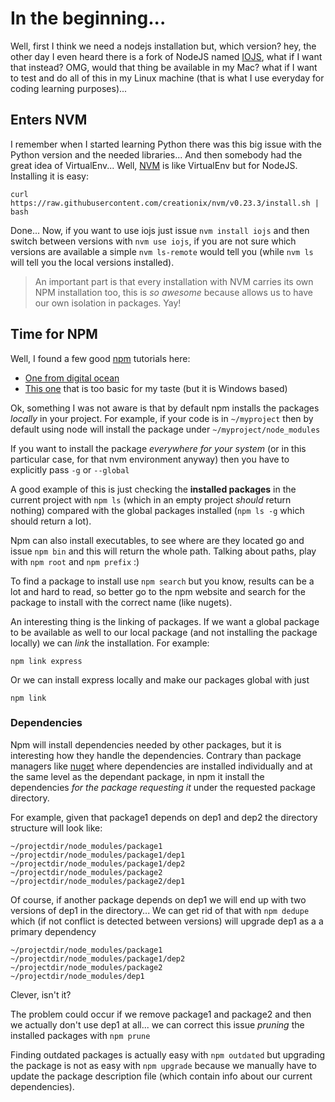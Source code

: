 # In the beginning...

Well, first I think we need a nodejs installation but, which version? hey, the other day I even heard there is a fork of NodeJS named [IOJS](http://iosjs.org), what if I want that instead? OMG, would that thing be available in my Mac? what if I want to test and do all of this in my Linux machine (that is what I use everyday for coding learning purposes)...

## Enters NVM

I remember when I started learning Python there was this big issue with the Python version and the needed libraries... And then somebody had the great idea of VirtualEnv... Well, [NVM](https://github.com/creationix/nvm) is like VirtualEnv but for NodeJS. Installing it is easy:

    curl https://raw.githubusercontent.com/creationix/nvm/v0.23.3/install.sh | bash

Done... Now, if you want to use iojs just issue `nvm install iojs` and then switch between versions with `nvm use iojs`, if you are not sure which versions are available a simple `nvm ls-remote` would tell you (while `nvm ls` will tell you the local versions installed).

> An important part is that every installation with NVM carries its own NPM installation too, this is _so awesome_ because allows us to have our own isolation in packages. Yay!

## Time for NPM

Well, I found a few good [npm](https://www.npmjs.com/) tutorials here:
 * [One from digital ocean](https://www.digitalocean.com/community/tutorials/how-to-use-npm-to-manage-node-js-packages-on-a-linux-server)
 * [This one](http://learnwebtutorials.com/first-basic-tutorial-on-using-node-package-manager-npm) that is too basic for my taste (but it is Windows based)

Ok, something I was not aware is that by default npm installs the packages _locally_ in your project. For example, if your code is in `~/myproject` then by default using node will install the package under `~/myproject/node_modules`

If you want to install the package _everywhere for your system_ (or in this particular case, for that nvm environment anyway) then you have to explicitly pass `-g` or `--global`

A good example of this is just checking the **installed packages** in the current project with `npm ls` (which in an empty project _should_ return nothing) compared with the global packages installed (`npm ls -g` which should return a lot).

Npm can also install executables, to see where are they located go and issue `npm bin` and this will return the whole path. Talking about paths, play with `npm root` and `npm prefix` :)

To find a package to install use `npm search` but you know, results can be a lot and hard to read, so better go to the npm website and search for the package to install with the correct name (like nugets).

An interesting thing is the linking of packages. If we want a global package to be available as well to our local package (and not installing the package locally) we can _link_ the installation. For example:

    npm link express

Or we can install express locally and make our packages global with just

    npm link

### Dependencies

Npm will install dependencies needed by other packages, but it is interesting how they handle the dependencies. Contrary than package managers like [nuget](http://nuget.org) where dependencies are installed individually and at the same level as the dependant package, in npm it install the dependencies _for the package requesting it_ under the requested package directory.

For example, given that package1 depends on dep1 and dep2 the directory structure will look like:

    ~/projectdir/node_modules/package1
    ~/projectdir/node_modules/package1/dep1
    ~/projectdir/node_modules/package1/dep2
    ~/projectdir/node_modules/package2
    ~/projectdir/node_modules/package2/dep1

Of course, if another package depends on dep1 we will end up with two versions of dep1 in the directory... We can get rid of that with `npm dedupe` which (if not conflict is detected between versions) will upgrade dep1 as a a primary dependency

    ~/projectdir/node_modules/package1
    ~/projectdir/node_modules/package1/dep2
    ~/projectdir/node_modules/package2
    ~/projectdir/node_modules/dep1

Clever, isn't it?

The problem could occur if we remove package1 and package2 and then we actually don't use dep1 at all... we can correct this issue _pruning_ the installed packages with `npm prune`

Finding outdated packages is actually easy with `npm outdated` but upgrading the package is not as easy with `npm upgrade` because we manually have to update the package description file (which contain info about our current dependencies).